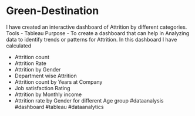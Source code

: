 # Green-Destination
I have created an interactive dashboard of Attrition by different categories.
Tools - Tableau
Purpose - To create a dashboard that can help in Analyzing data to identify trends or patterns for Attrition.
In this dashboard I have calculated
* Attrition count
* Attrition Rate
* Attrition by Gender
* Department wise Attrition
* Attrition count by Years at Company
* Job satisfaction Rating
* Attrition by Monthly income
* Attrition rate by Gender for different Age group
#dataanalysis #dashboard #tableau #dataanalytics
